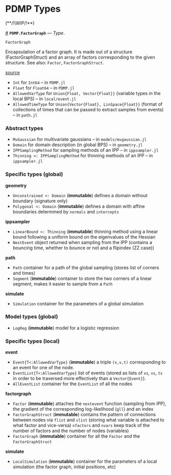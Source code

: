 
<a id='PDMP-Types-1'></a>

# PDMP Types


(**/!\WIP/!\**)

<a id='PDMP.FactorGraph' href='#PDMP.FactorGraph'>#</a>
**`PDMP.FactorGraph`** &mdash; *Type*.



```
FactorGraph
```

Encapsulation of a factor graph. It is made out of a structure (FactorGraphStruct) and an array of factors corresponding to the given structure. See also: `Factor`, `FactorGraphStruct`.


<a target='_blank' href='https://github.com/alan-turing-institute/PDMP.jl/tree/ff15ce084137ea4464ec5862015fc5c367a10cbd/src/local/factorgraph.jl#L57-L64' class='documenter-source'>source</a><br>


  * `Int` for `Int64` – in `PDMP.jl`
  * `Float` for `Float64` – in `PDMP.jl`
  * `AllowedVarType` for `Union{Float, Vector{Float}}` (variable types in the local BPS) – in `local/event.jl`
  * `AllowedTimeType` for `Union{Vector{Float}, LinSpace{Float}}` (format of collections of times that can be passed to extract samples from events) – in `path.jl`


<a id='Abstract-types-1'></a>

### Abstract types


  * `MvGaussian` for multivariate gaussians – in `models/mvgaussian.jl`
  * `Domain` for domain description (in global BPS) – in `geometry.jl`
  * `IPPSamplingMethod` for sampling methods of an IPP – in `ippsampler.jl`
  * `Thinning <: IPPSamplingMethod` for thinning methods of an IPP – in `ippsampler.jl`


<a id='Specific-types-(global)-1'></a>

### Specific types (global)


**geometry**


  * `Unconstrained <: Domain` (**immutable**) defines a domain without boundary (signature only)
  * `Polygonal <: Domain` (**immutable**) defines a domain with affine boundaries determined by `normals` and `intercepts`


**ippsampler**


  * `LinearBound <: Thinning` (**immutable**) thinning method using a linear bound following a uniform bound on the eigenvalues of the Hessian
  * `NextEvent` object returned when sampling from the IPP (contains a bouncing time, whether to bounce or not and a flipindex (ZZ case))


**path**


  * `Path` container for a path of the global sampling (stores list of corners and times)
  * `Segment` (**immutable**) container to store the two corners of a linear segment, makes it easier to sample from a `Path`


**simulate**


  * `Simulation` container for the parameters of a global simulation


<a id='Model-types-(global)-1'></a>

### Model types (global)


  * `LogReg` (**immutable**) model for a logistic regression


<a id='Specific-types-(local)-1'></a>

### Specific types (local)


**event**


  * `Event{T<:AllowedVarType}` (**immutable**) a triple `(x,v,t)` corresponding to an event for one of the node.
  * `EventList{T<:AllowedVarType}` list of events (stored as lists of `xs`, `vs`, `ts` in order to be traversed more effectively than a `Vector{Event}`).
  * `AllEventList` container for the `EventList` of all the nodes


**factorgraph**


  * `Factor` (**immutable**) attaches the `nextevent` function (sampling from IPP), the gradient of the corresponding log-likelihood (`gll`) and an index
  * `FactorGraphStruct` (**immutable**) contains the pattern of connections between nodes via `flist` and `vlist` (storing what variable is attached to what factor and vice-versa) `nfactors` and `nvars` keep track of the number of factors and the number of nodes (variables)
  * `FactorGraph` (**immutable**) container for all the `Factor` and the `FactorGraphStruct`


**simulate**


  * `LocalSimulation` (**immutable**) container for the parameters of a local simulation (the factor graph, initial positions, etc)

